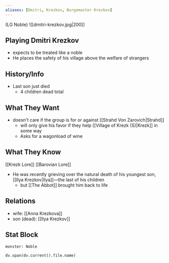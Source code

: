 ```yaml
---
aliases: [Dmitri, Krezkov, Burgomaster Krezkov]
---
```

(LG Noble)
![[dmitri-krezkov.jpg|200]]
## Playing Dmitri Krezkov
- expects to be treated like a noble
- He places the safety of his village above the welfare of strangers

## History/Info
- Last son just died
	- 4 children dead total

## What They Want
- doesn't care if the group is for or against [[Strahd Von Zarovich|Strahd]]
	- will only give his favor if they help [[Village of Krezk (S)|Krezk]] in some way
	- Asks for a wagonload of wine

## What They Know
[[Krezk Lore]]
[[Barovian Lore]]
- He was recently grieving over the natural death of his youngest son, [[Ilya Krezkov|Ilya]]—the last of his children
	- but [[The Abbot]] brought him back to life

## Relations
- wife: [[Anna Krezkova]]
- son (dead): [[Ilya Krezkov]]

## Stat Block

```statblock
monster: Noble
```

```dataviewjs
dv.span(dv.current().file.name)
```
